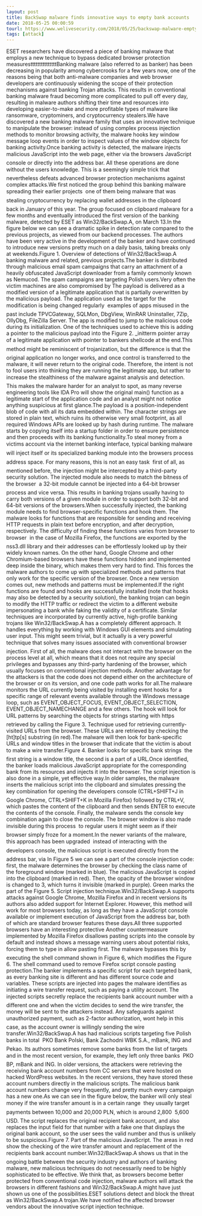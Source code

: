 ```yaml
---
layout: post
title: BackSwap malware finds innovative ways to empty bank accounts
date: 2018-05-25 00:00:59
tourl: https://www.welivesecurity.com/2018/05/25/backswap-malware-empty-bank-accounts/
tags: [attack]
---
```

ESET researchers have discovered a piece of banking malware that employs a new technique to bypass dedicated browser protection measurestttttttttttttttBanking malware (also referred to as banker) has been decreasing in popularity among cybercrooks for a few years now, one of the reasons being that both anti-malware companies and web browser developers are continuously widening the scope of their protection mechanisms against banking Trojan attacks. This results in conventional banking malware fraud becoming more complicated to pull off every day, resulting in malware authors shifting their time and resources into developing easier-to-make and more profitable types of malware like ransomware, cryptominers, and cryptocurrency stealers.We have discovered a new banking malware family that uses an innovative technique to manipulate the browser: instead of using complex process injection methods to monitor browsing activity, the malware hooks key window message loop events in order to inspect values of the window objects for banking activity.Once banking activity is detected, the malware injects malicious JavaScript into the web page, either via the browsers JavaScript console or directly into the address bar. All these operations are done without the users knowledge. This is a seemingly simple trick that nevertheless defeats advanced browser protection mechanisms against complex attacks.We first noticed the group behind this banking malware spreading their earlier projects  one of them being malware that was stealing cryptocurrency by replacing wallet addresses in the clipboard  back in January of this year. The group focused on clipboard malware for a few months and eventually introduced the first version of the banking malware, detected by ESET as Win32/BackSwap.A, on March 13.In the figure below we can see a dramatic spike in detection rate compared to the previous projects, as viewed from our backend processes. The authors have been very active in the development of the banker and have continued to introduce new versions pretty much on a daily basis, taking breaks only at weekends.Figure 1. Overview of detections of Win32/BackSwap.A banking malware and related, previous projects.The banker is distributed through malicious email spam campaigns that carry an attachment of a heavily obfuscated JavaScript downloader from a family commonly known as Nemucod. The spam campaigns are targeting Polish users.Very often the victim machines are also compromised by The payload is delivered as a modified version of a legitimate application that is partially overwritten by the malicious payload. The application used as the target for the modification is being changed regularly  examples of apps misused in the past include TPVCGateway, SQLMon, DbgView, WinRAR Uninstaller, 7Zip, OllyDbg, FileZilla Server. The app is modified to jump to the malicious code during its initialization. One of the techniques used to achieve this is adding a pointer to the malicious payload into the Figure 2. _initterm pointer array of a legitimate application with pointer to bankers shellcode at the end.This method might be reminiscent of trojanization, but the difference is that the original application no longer works, and once control is transferred to the malware, it will never return to the original code. Therefore, the intent is not to fool users into thinking they are running the legitimate app, but rather to increase the stealthiness of the malware against analysis and detection. This makes the malware harder for an analyst to spot, as many reverse engineering tools like IDA Pro will show the original main() function as a legitimate start of the application code and an analyst might not notice anything suspicious at first glance.The payload is a position-independent blob of code with all its data embedded within. The character strings are stored in plain text, which ruins its otherwise very small footprint, as all required Windows APIs are looked up by hash during runtime. The malware starts by copying itself into a startup folder in order to ensure persistence and then proceeds with its banking functionality.To steal money from a victims account via the internet banking interface, typical banking malware will inject itself or its specialized banking module into the browsers process address space. For many reasons, this is not an easy task  first of all, as mentioned before, the injection might be intercepted by a third-party security solution. The injected module also needs to match the bitness of the browser  a 32-bit module cannot be injected into a 64-bit browser process and vice versa. This results in banking trojans usually having to carry both versions of a given module in order to support both 32-bit and 64-bit versions of the browsers.When successfully injected, the banking module needs to find browser-specific functions and hook them. The malware looks for functions that are responsible for sending and receiving HTTP requests in plain text before encryption, and after decryption, respectively. The difficulty of finding these functions varies from browser to browser  in the case of Mozilla Firefox, the functions are exported by the nss3.dll library and their addresses can be effortlessly looked up by their widely known names. On the other hand, Google Chrome and other Chromium-based browsers have these functions hidden and implemented deep inside the binary, which makes them very hard to find. This forces the malware authors to come up with specialized methods and patterns that only work for the specific version of the browser. Once a new version comes out, new methods and patterns must be implemented.If the right functions are found and hooks are successfully installed (note that hooks may also be detected by a security solution), the banking trojan can begin to modify the HTTP traffic or redirect the victim to a different website impersonating a bank while faking the validity of a certificate. Similar techniques are incorporated by currently active, high-profile banking trojans like Win32/BackSwap.A has a completely different approach. It handles everything by working with Windows GUI elements and simulating user input. This might seem trivial, but it actually is a very powerful technique that solves many issues associated with conventional browser injection. First of all, the malware does not interact with the browser on the process level at all, which means that it does not require any special privileges and bypasses any third-party hardening of the browser, which usually focuses on conventional injection methods. Another advantage for the attackers is that the code does not depend either on the architecture of the browser or on its version, and one code path works for all.The malware monitors the URL currently being visited by installing event hooks for a specific range of relevant events available through the Windows message loop, such as EVENT_OBJECT_FOCUS, EVENT_OBJECT_SELECTION, EVENT_OBJECT_NAMECHANGE and a few others. The hook will look for URL patterns by searching the objects for strings starting with https retrieved by calling the Figure 3. Technique used for retrieving currently-visited URLs from the browser. These URLs are retrieved by checking the [ht]tp[s] substring (in red).The malware will then look for bank-specific URLs and window titles in the browser that indicate that the victim is about to make a wire transfer.Figure 4. Banker looks for specific bank strings  the first string is a window title, the second is a part of a URL.Once identified, the banker loads malicious JavaScript appropriate for the corresponding bank from its resources and injects it into the browser. The script injection is also done in a simple, yet effective way.In older samples, the malware inserts the malicious script into the clipboard and simulates pressing the key combination for opening the developers console (CTRL+SHIFT+J in Google Chrome, CTRL+SHIFT+K in Mozilla Firefox) followed by CTRL+V, which pastes the content of the clipboard and then sends ENTER to execute the contents of the console. Finally, the malware sends the console key combination again to close the console. The browser window is also made invisible during this process  to regular users it might seem as if their browser simply froze for a moment.In the newer variants of the malware, this approach has been upgraded  instead of interacting with the developers console, the malicious script is executed directly from the address bar, via In Figure 5 we can see a part of the console injection code: first, the malware determines the browser by checking the class name of the foreground window (marked in blue). The malicious JavaScript is copied into the clipboard (marked in red). Then, the opacity of the browser window is changed to 3, which turns it invisible (marked in purple). Green marks the part of the Figure 5. Script injection technique.Win32/BackSwap.A supports attacks against Google Chrome, Mozilla Firefox and in recent versions its authors also added support for Internet Explorer. However, this method will work for most browsers today, as long as they have a JavaScript console available or implement execution of JavaScript from the address bar, both of which are standard browser features these days.All three supported browsers have an interesting protective Another countermeasure implemented by Mozilla Firefox disallows pasting scripts into the console by default and instead shows a message warning users about potential risks, forcing them to type in allow pasting first. The malware bypasses this by executing the shell command shown in Figure 6, which modifies the Figure 6. The shell command used to remove Firefox script console pasting protection.The banker implements a specific script for each targeted bank, as every banking site is different and has different source code and variables. These scripts are injected into pages the malware identifies as initiating a wire transfer request, such as paying a utility account. The injected scripts secretly replace the recipients bank account number with a different one and when the victim decides to send the wire transfer, the money will be sent to the attackers instead. Any safeguards against unauthorized payment, such as 2-factor authorization, wont help in this case, as the account owner is willingly sending the wire transfer.Win32/BackSwap.A has had malicious scripts targeting five Polish banks in total  PKO Bank Polski, Bank Zachodni WBK S.A., mBank, ING and Pekao. Its authors sometimes remove some banks from the list of targets and in the most recent version, for example, they left only three banks  PKO BP, mBank and ING. In older versions, the attackers were retrieving the receiving bank account numbers from CC servers that were hosted on hacked WordPress websites. In the recent versions, they have stored these account numbers directly in the malicious scripts. The malicious bank account numbers change very frequently, and pretty much every campaign has a new one.As we can see in the figure below, the banker will only steal money if the wire transfer amount is in a certain range  they usually target payments between 10,000 and 20,000 PLN, which is around 2,800  5,600 USD. The script replaces the original recipient bank account, and also replaces the input field for that number with a fake one that displays the original bank account, so the user sees the valid number and thus is unlikely to be suspicious.Figure 7. Part of the malicious JavaScript. The areas in red show the checking of the wire transfer amount and replacement of the recipients bank account number.Win32/BackSwap.A shows us that in the ongoing battle between the security industry and authors of banking malware, new malicious techniques do not necessarily need to be highly sophisticated to be effective. We think that, as browsers become better protected from conventional code injection, malware authors will attack the browsers in different fashions and Win32/BackSwap.A might have just shown us one of the possibilities.ESET solutions detect and block the threat as Win32/BackSwap.A trojan.We have notified the affected browser vendors about the innovative script injection technique.